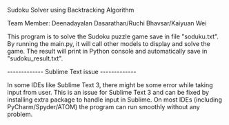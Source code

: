 Sudoku Solver using Backtracking Algorithm

Team Member: 
Deenadayalan Dasarathan/Ruchi Bhavsar/Kaiyuan Wei

This program is to solve the Sudoku puzzle game save in file "soduku.txt".
By running the main.py, it will call other models to display and solve the game.
The result will print in Python console and automatically save in "sudoku_result.txt".

------------- Sublime Text issue -------------

In some IDEs like Sublime Text 3, there might be some error while taking input from user.
This is an issue for Sublime Text 3 and can be fixed by installing extra package to handle input in Sublime.
On most IDEs (including PyCharm/Spyder/ATOM) the program can run smoothly without any problem.